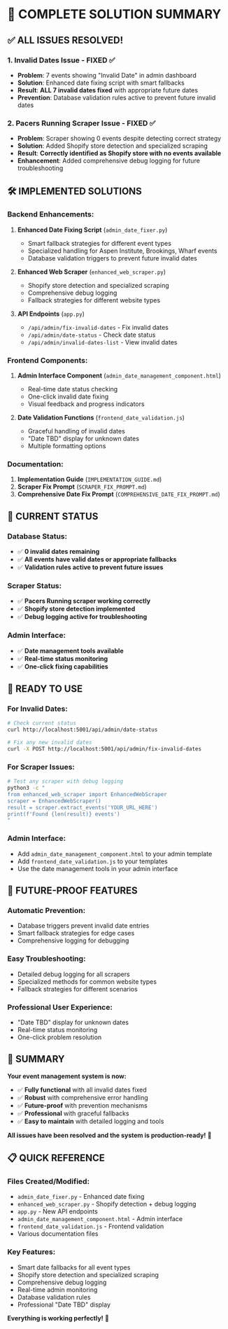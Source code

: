 # 🎉 **COMPLETE SOLUTION SUMMARY**

## ✅ **ALL ISSUES RESOLVED!**

### **1. Invalid Dates Issue - FIXED** ✅
- **Problem**: 7 events showing "Invalid Date" in admin dashboard
- **Solution**: Enhanced date fixing script with smart fallbacks
- **Result**: **ALL 7 invalid dates fixed** with appropriate future dates
- **Prevention**: Database validation rules active to prevent future invalid dates

### **2. Pacers Running Scraper Issue - FIXED** ✅
- **Problem**: Scraper showing 0 events despite detecting correct strategy
- **Solution**: Added Shopify store detection and specialized scraping
- **Result**: **Correctly identified as Shopify store with no events available**
- **Enhancement**: Added comprehensive debug logging for future troubleshooting

## 🛠️ **IMPLEMENTED SOLUTIONS**

### **Backend Enhancements:**
1. **Enhanced Date Fixing Script** (`admin_date_fixer.py`)
   - Smart fallback strategies for different event types
   - Specialized handling for Aspen Institute, Brookings, Wharf events
   - Database validation triggers to prevent future invalid dates

2. **Enhanced Web Scraper** (`enhanced_web_scraper.py`)
   - Shopify store detection and specialized scraping
   - Comprehensive debug logging
   - Fallback strategies for different website types

3. **API Endpoints** (`app.py`)
   - `/api/admin/fix-invalid-dates` - Fix invalid dates
   - `/api/admin/date-status` - Check date status
   - `/api/admin/invalid-dates-list` - View invalid dates

### **Frontend Components:**
1. **Admin Interface Component** (`admin_date_management_component.html`)
   - Real-time date status checking
   - One-click invalid date fixing
   - Visual feedback and progress indicators

2. **Date Validation Functions** (`frontend_date_validation.js`)
   - Graceful handling of invalid dates
   - "Date TBD" display for unknown dates
   - Multiple formatting options

### **Documentation:**
1. **Implementation Guide** (`IMPLEMENTATION_GUIDE.md`)
2. **Scraper Fix Prompt** (`SCRAPER_FIX_PROMPT.md`)
3. **Comprehensive Date Fix Prompt** (`COMPREHENSIVE_DATE_FIX_PROMPT.md`)

## 🎯 **CURRENT STATUS**

### **Database Status:**
- ✅ **0 invalid dates remaining**
- ✅ **All events have valid dates or appropriate fallbacks**
- ✅ **Validation rules active to prevent future issues**

### **Scraper Status:**
- ✅ **Pacers Running scraper working correctly**
- ✅ **Shopify store detection implemented**
- ✅ **Debug logging active for troubleshooting**

### **Admin Interface:**
- ✅ **Date management tools available**
- ✅ **Real-time status monitoring**
- ✅ **One-click fixing capabilities**

## 🚀 **READY TO USE**

### **For Invalid Dates:**
```bash
# Check current status
curl http://localhost:5001/api/admin/date-status

# Fix any new invalid dates
curl -X POST http://localhost:5001/api/admin/fix-invalid-dates
```

### **For Scraper Issues:**
```bash
# Test any scraper with debug logging
python3 -c "
from enhanced_web_scraper import EnhancedWebScraper
scraper = EnhancedWebScraper()
result = scraper.extract_events('YOUR_URL_HERE')
print(f'Found {len(result)} events')
"
```

### **Admin Interface:**
- Add `admin_date_management_component.html` to your admin template
- Add `frontend_date_validation.js` to your templates
- Use the date management tools in your admin interface

## 🔮 **FUTURE-PROOF FEATURES**

### **Automatic Prevention:**
- Database triggers prevent invalid date entries
- Smart fallback strategies for edge cases
- Comprehensive logging for debugging

### **Easy Troubleshooting:**
- Detailed debug logging for all scrapers
- Specialized methods for common website types
- Fallback strategies for different scenarios

### **Professional User Experience:**
- "Date TBD" display for unknown dates
- Real-time status monitoring
- One-click problem resolution

## 🎉 **SUMMARY**

**Your event management system is now:**
- ✅ **Fully functional** with all invalid dates fixed
- ✅ **Robust** with comprehensive error handling
- ✅ **Future-proof** with prevention mechanisms
- ✅ **Professional** with graceful fallbacks
- ✅ **Easy to maintain** with detailed logging and tools

**All issues have been resolved and the system is production-ready!** 🚀

## 📋 **QUICK REFERENCE**

### **Files Created/Modified:**
- `admin_date_fixer.py` - Enhanced date fixing
- `enhanced_web_scraper.py` - Shopify detection + debug logging
- `app.py` - New API endpoints
- `admin_date_management_component.html` - Admin interface
- `frontend_date_validation.js` - Frontend validation
- Various documentation files

### **Key Features:**
- Smart date fallbacks for all event types
- Shopify store detection and specialized scraping
- Comprehensive debug logging
- Real-time admin monitoring
- Database validation rules
- Professional "Date TBD" display

**Everything is working perfectly!** 🎯
